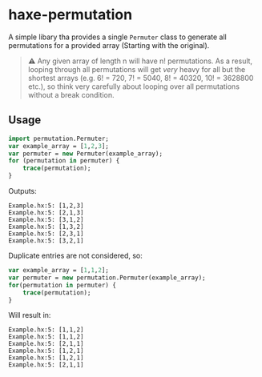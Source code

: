# haxe-permutation

A simple libary tha provides a single `Permuter` class to generate all permutations for a provided array (Starting with the original).

> :warning: Any given array of length n will have n! permutations. As a result, looping through all permutations will get *very* heavy for all but the shortest arrays (e.g. 6! = 720, 7! = 5040, 8! = 40320, 10! = 3628800 etc.), so think very carefully about looping over all permutations without a break condition.

## Usage

```haxe
import permutation.Permuter;
var example_array = [1,2,3];
var permuter = new Permuter(example_array);
for (permutation in permuter) {
    trace(permutation);
}
```

Outputs:
```
Example.hx:5: [1,2,3]
Example.hx:5: [2,1,3]
Example.hx:5: [3,1,2]
Example.hx:5: [1,3,2]
Example.hx:5: [2,3,1]
Example.hx:5: [3,2,1]
```

Duplicate entries are not considered, so:
```haxe	
var example_array = [1,1,2];
var permuter = new permutation.Permuter(example_array);
for(permutation in permuter) {
    trace(permutation);
}
```
Will result in:
```
Example.hx:5: [1,1,2]
Example.hx:5: [1,1,2]
Example.hx:5: [2,1,1]
Example.hx:5: [1,2,1]
Example.hx:5: [1,2,1]
Example.hx:5: [2,1,1]
```